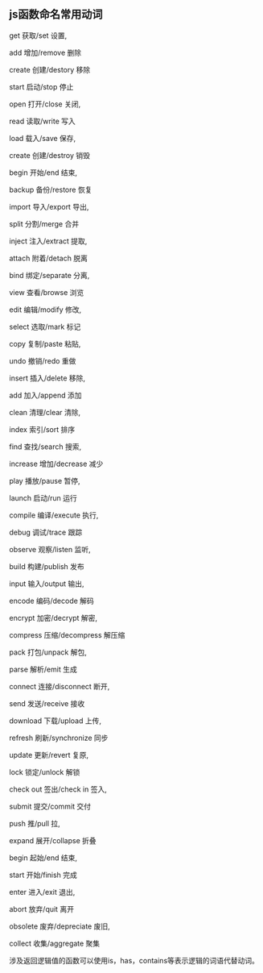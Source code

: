 ## js函数命名常用动词

get 获取/set 设置,        

add 增加/remove 删除

create 创建/destory 移除        

start 启动/stop 停止

open 打开/close 关闭,        

read 读取/write 写入

load 载入/save 保存,        

create 创建/destroy 销毁

begin 开始/end 结束,        

backup 备份/restore 恢复

import 导入/export 导出,        

split 分割/merge 合并

inject 注入/extract 提取,        

attach 附着/detach 脱离

bind 绑定/separate 分离,        

view 查看/browse 浏览

edit 编辑/modify 修改,        

select 选取/mark 标记

copy 复制/paste 粘贴,        

undo 撤销/redo 重做

insert 插入/delete 移除,        

add 加入/append 添加

clean 清理/clear 清除,        

index 索引/sort 排序

find 查找/search 搜索,        

increase 增加/decrease 减少

play 播放/pause 暂停,        

launch 启动/run 运行

compile 编译/execute 执行,        

debug 调试/trace 跟踪

observe 观察/listen 监听,        

build 构建/publish 发布

input 输入/output 输出,        

encode 编码/decode 解码

encrypt 加密/decrypt 解密,        

compress 压缩/decompress 解压缩

pack 打包/unpack 解包,        

parse 解析/emit 生成

connect 连接/disconnect 断开,        

send 发送/receive 接收

download 下载/upload 上传,        

refresh 刷新/synchronize 同步

update 更新/revert 复原,        

lock 锁定/unlock 解锁

check out 签出/check in 签入,        

submit 提交/commit 交付

push 推/pull 拉,        

expand 展开/collapse 折叠

begin 起始/end 结束,        

start 开始/finish 完成

enter 进入/exit 退出,        

abort 放弃/quit 离开

obsolete 废弃/depreciate 废旧,        

collect 收集/aggregate 聚集

涉及返回逻辑值的函数可以使用is，has，contains等表示逻辑的词语代替动词。